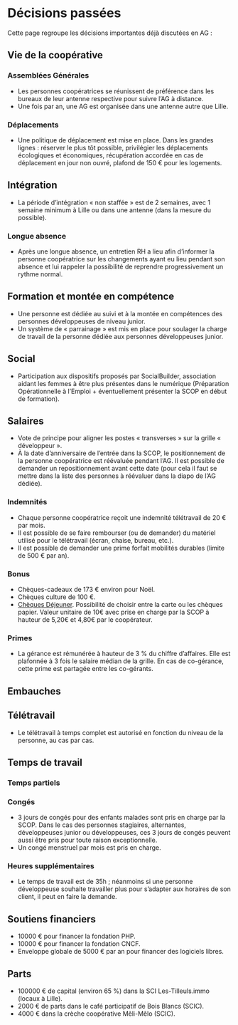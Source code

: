 # Décisions passées

Cette page regroupe les décisions importantes déjà discutées en AG :

## Vie de la coopérative

### Assemblées Générales

- Les personnes coopératrices se réunissent de préférence dans les bureaux de leur antenne respective pour suivre l’AG à distance.
- Une fois par an, une AG est organisée dans une antenne autre que Lille.

### Déplacements

- Une politique de déplacement est mise en place. Dans les grandes lignes : réserver le plus tôt possible, privilégier les déplacements écologiques et économiques, récupération accordée en cas de déplacement en jour non ouvré, plafond de 150 € pour les logements.

## Intégration

- La période d’intégration « non staffée » est de 2 semaines, avec 1 semaine minimum à Lille ou dans une antenne (dans la mesure du possible).

### Longue absence

- Après une longue absence, un entretien RH a lieu afin d’informer la personne coopératrice sur les changements ayant eu lieu pendant son absence et lui rappeler la possibilité de reprendre progressivement un rythme normal.

## Formation et montée en compétence

- Une personne est dédiée au suivi et à la montée en compétences des personnes développeuses de niveau junior.
- Un système de « parrainage »  est mis en place pour soulager la charge de travail de la personne dédiée aux personnes développeuses junior.

## Social

- Participation aux dispositifs proposés par SocialBuilder, association aidant les femmes à être plus présentes dans le numérique (Préparation Opérationnelle à l’Emploi + éventuellement présenter la SCOP en début de formation).

## Salaires

- Vote de principe pour aligner les postes « transverses » sur la grille « développeur ».
- À la date d’anniversaire de l’entrée dans la SCOP, le positionnement de la personne coopératrice est réévaluée pendant l’AG. Il est possible de demander un repositionnement avant cette date (pour cela il faut se mettre dans la liste des personnes à réévaluer dans la diapo de l’AG dédiée).

### Indemnités

- Chaque personne coopératrice reçoit une indemnité télétravail de 20 € par mois.
- Il est possible de se faire rembourser (ou de demander) du matériel utilisé pour le télétravail (écran, chaise, bureau, etc.).
- Il est possible de demander une prime forfait mobilités durables (limite de 500 € par an).

### Bonus

- Chèques-cadeaux de 173 € environ pour Noël.
- Chèques culture de 100 €.
- [Chèques Déjeuner](https://up.coop/updejeuner/utilisateurs). Possibilité de choisir entre la carte ou les chèques papier. Valeur unitaire de 10€ avec prise en charge par la SCOP à hauteur de 5,20€ et 4,80€ par le coopérateur.

### Primes

- La gérance est rémunérée à hauteur de 3 % du chiffre d’affaires. Elle est plafonnée à 3 fois le salaire médian de la grille. En cas de co-gérance, cette prime est partagée entre les co-gérants.

## Embauches

## Télétravail

- Le télétravail à temps complet est autorisé en fonction du niveau de la personne, au cas par cas.

## Temps de travail

### Temps partiels

### Congés

- 3 jours de congés pour des enfants malades sont pris en charge par la SCOP. Dans le cas des personnes stagiaires, alternantes, développeuses junior ou développeuses, ces 3 jours de congés peuvent aussi être pris pour toute raison exceptionnelle.
- Un congé menstruel par mois est pris en charge.

### Heures supplémentaires

- Le temps de travail est de 35h ; néanmoins si une personne développeuse souhaite travailler plus pour s’adapter aux horaires de son client, il peut en faire la demande.

## Soutiens financiers

- 10000 € pour financer la fondation PHP.
- 10000 € pour financer la fondation CNCF.
- Enveloppe globale de 5000 € par an pour financer des logiciels libres.

## Parts

- 100000 € de capital (environ 65 %) dans la SCI Les-Tilleuls.immo (locaux à Lille).
- 2000 € de parts dans le café participatif de Bois Blancs (SCIC).
- 4000 € dans la crèche coopérative Mêli-Mêlo (SCIC).
